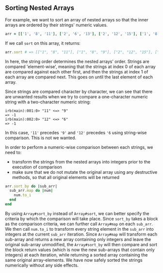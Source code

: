 ## Sorting Nested Arrays

For example, we want to sort an array of nested arrays so that the inner arrays are ordered by their strings' numeric values.

```ruby
arr = [['1', '8', '11'], ['2', '6', '13'], ['2', '12', '15'], ['1', '8', '9']]
```

If we call `sort` on this array, it returns:

```ruby
arr.sort # => [["1", "8", "11"], ["1", "8", "9"], ["2", "12", "15"], ["2", "6", "13"]]
```

In here, the string order determines the nested arrays' order.
Strings are compared 'element-wise', meaning that the strings at index 0 of each array are compared against each other first,
and then the strings at index 1 of each array are compared next. This goes on until the last element of each array.

Since strings are compared character by character, we can see that there are unwanted results when we try to compare a one-character numeric string with a two-character numeric string:

```
irb(main):001:0> "11" <=> "9"
=> -1
irb(main):002:0> "12" <=> "6"
=> -1
```

In this case, `'11'` precedes `'9'` and `'12'` precedes `'6` using string-wise comparison. This is not we wanted.

In order to perform a numeric-wise comparison between each strings, we need to:
- transform the strings from the nested arrays into integers prior to the execution of comparison
- make sure that we do not mutate the original array using any destructive methods, so that all original elements will be returned

```ruby
arr.sort_by do |sub_arr|
  sub_arr.map do |num|
    num.to_i
  end
end
```
By using `Array#sort_by` instead of `Array#sort`, we can better specify the criteria by which the comparison will take place.
Since `sort_by` takes a block as the comparison criteria, we can further call `Array#map` on each `sub_arr`.
We then call `num.to_i` to transform every string element in the `sub_arr` into integers at the current `sub_arr` iteration.
Since `Array#map` will transform each sub-array and returns a new array containing only integers and leave the original sub-array unmodified, the `Array#sort_by` will then compare and sort the block return values (which is now the new sub-arrays that contain only integers) at each iteration, while returning a sorted array containing the same original array-elements. We have now safely sorted the strings numerically without any side effects.
